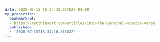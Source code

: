 ```yaml
---
date: 2020-07-15 15:34:16.507622-04:00
mp_properties:
  bookmark-of:
  - https://matthiasott.com/articles/into-the-personal-website-verse
  published:
  - '2020-07-15T15:34:16.507622'
---
```


